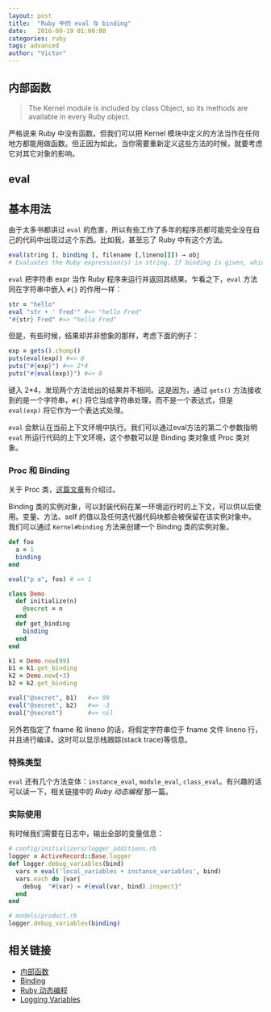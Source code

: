 ```yaml
---
layout: post
title:  "Ruby 中的 eval 与 binding"
date:   2016-09-19 01:00:00
categories: ruby
tags: advanced
author: "Victor"
---
```


## 内部函数

> The Kernel module is included by class Object, so its methods are available in every Ruby object.

严格说来 Ruby 中没有函数。但我们可以把 Kernel 模块中定义的方法当作在任何地方都能用做函数。但正因为如此，当你需要重新定义这些方法的时候，就要考虑它对其它对象的影响。

## eval

## 基本用法

由于太多书都讲过 `eval` 的危害，所以有些工作了多年的程序员都可能完全没在自己的代码中出现过这个东西。比如我，甚至忘了 Ruby 中有这个方法。

```ruby
eval(string [, binding [, filename [,lineno]]]) → obj
# Evaluates the Ruby expression(s) in string. If binding is given, which must be a Binding object, the evaluation is performed in its context. If the optional filename and lineno parameters are present, they will be used when reporting syntax errors.
```

`eval` 把字符串 expr 当作 Ruby 程序来运行并返回其结果。乍看之下，`eval` 方法同在字符串中嵌入 `#{}` 的作用一样：

```ruby
str = "hello"
eval "str + ' Fred'" #=> "hello Fred"
"#{str} Fred" #=> "hello Fred"
```

但是，有些时候，结果却并非想象的那样，考虑下面的例子：

```ruby
exp = gets().chomp()
puts(eval(exp)) #=> 8
puts("#{exp}") #=> 2*4
puts("#{eval(exp)}") #=> 8
```

键入 2*4，发现两个方法给出的结果并不相同。这是因为，通过 `gets()` 方法接收到的是一个字符串，`#{}` 将它当成字符串处理，而不是一个表达式，但是 `eval(exp)` 将它作为一个表达式处理。

`eval` 会默认在当前上下文环境中执行。我们可以通过eval方法的第二个参数指明 `eval` 所运行代码的上下文环境，这个参数可以是 Binding 类对象或 Proc 类对象。

### Proc 和 Binding

关于 Proc 类，[这篇文章](/ruby/ruby-proc/)有介绍过。

Binding 类的实例对象，可以封装代码在某一环境运行时的上下文，可以供以后使用。变量、方法、self 的值以及任何迭代器代码块都会被保留在该实例对象中。我们可以通过 `Kernel#binding` 方法来创建一个 Binding 类的实例对象。

```ruby
def foo
  a = 1
  binding
end

eval("p a", foo) # => 1
```

```ruby
class Demo
  def initialize(n)
    @secret = n
  end
  def get_binding
    binding
  end
end

k1 = Demo.new(99)
b1 = k1.get_binding
k2 = Demo.new(-3)
b2 = k2.get_binding

eval("@secret", b1)   #=> 99
eval("@secret", b2)   #=> -3
eval("@secret")       #=> nil
```

另外若指定了 fname 和 lineno 的话，将假定字符串位于 fname 文件 lineno 行，并且进行编译。这时可以显示栈跟踪(stack trace)等信息。

### 特殊类型

`eval` 还有几个方法变体：`instance_eval`, `module_eval`, `class_eval`。有兴趣的话可以读一下，相关链接中的 *Ruby 动态编程* 那一篇。

### 实际使用

有时候我们需要在日志中，输出全部的变量信息：

```ruby
# config/initializers/logger_additions.rb
logger = ActiveRecord::Base.logger
def logger.debug_variables(bind)
  vars = eval('local_variables + instance_variables', bind)
  vars.each do |var|
    debug  "#{var} = #{eval(var, bind).inspect}"
  end
end
```

```ruby
# models/product.rb
logger.debug_variables(binding)
```

## 相关链接

* [内部函数](http://www.kuqin.com/rubycndocument/man/stdlib_function.html)
* [Binding](http://ruby-doc.org/core-2.2.3/Binding.html)
* [Ruby 动态编程](http://www.iteye.com/topic/375531)
* [Logging Variables](http://railscasts.com/episodes/86-logging-variables)

